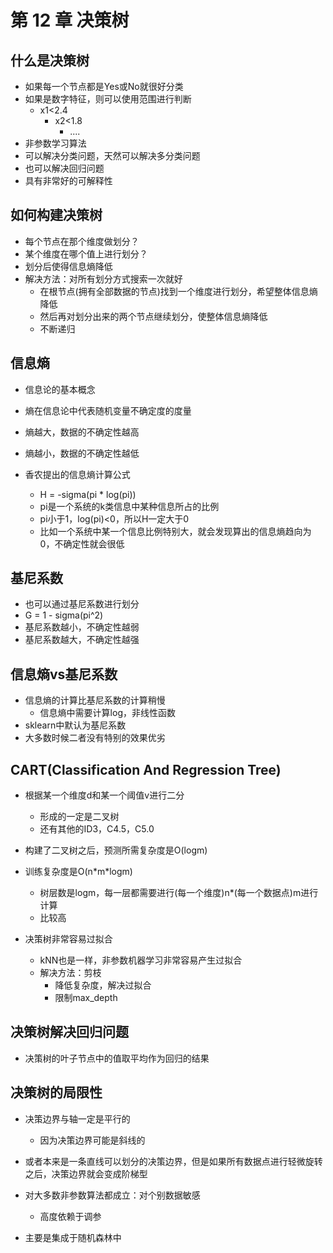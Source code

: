 # 第 12 章 决策树

## 什么是决策树

- 如果每一个节点都是Yes或No就很好分类
- 如果是数字特征，则可以使用范围进行判断
  - x1<2.4
    - x2<1.8
      - ....
- 非参数学习算法
- 可以解决分类问题，天然可以解决多分类问题
- 也可以解决回归问题
- 具有非常好的可解释性

## 如何构建决策树

- 每个节点在那个维度做划分？
- 某个维度在哪个值上进行划分？
- 划分后使得信息熵降低
- 解决方法：对所有划分方式搜索一次就好
  - 在根节点(拥有全部数据的节点)找到一个维度进行划分，希望整体信息熵降低
  - 然后再对划分出来的两个节点继续划分，使整体信息熵降低
  - 不断递归

## 信息熵

- 信息论的基本概念
- 熵在信息论中代表随机变量不确定度的度量
- 熵越大，数据的不确定性越高
- 熵越小，数据的不确定性越低

- 香农提出的信息熵计算公式
  - H = -sigma(pi \* log(pi))
  - pi是一个系统的k类信息中某种信息所占的比例
  - pi小于1，log(pi)<0，所以H一定大于0
  - 比如一个系统中某一个信息比例特别大，就会发现算出的信息熵趋向为0，不确定性就会很低

## 基尼系数

- 也可以通过基尼系数进行划分
- G = 1 - sigma(pi^2)
- 基尼系数越小，不确定性越弱
- 基尼系数越大，不确定性越强

## 信息熵vs基尼系数

- 信息熵的计算比基尼系数的计算稍慢
  - 信息熵中需要计算log，非线性函数
- sklearn中默认为基尼系数
- 大多数时候二者没有特别的效果优劣

## CART(Classification And Regression Tree)

- 根据某一个维度d和某一个阈值v进行二分
  - 形成的一定是二叉树
  - 还有其他的ID3，C4.5，C5.0

- 构建了二叉树之后，预测所需复杂度是O(logm)
- 训练复杂度是O(n\*m\*logm)
  - 树层数是logm，每一层都需要进行(每一个维度)n\*(每一个数据点)m进行计算
  - 比较高
- 决策树非常容易过拟合
  - kNN也是一样，非参数机器学习非常容易产生过拟合
  - 解决方法：剪枝
    - 降低复杂度，解决过拟合
    - 限制max_depth

## 决策树解决回归问题

- 决策树的叶子节点中的值取平均作为回归的结果


## 决策树的局限性

- 决策边界与轴一定是平行的
  - 因为决策边界可能是斜线的
- 或者本来是一条直线可以划分的决策边界，但是如果所有数据点进行轻微旋转之后，决策边界就会变成阶梯型

- 对大多数非参数算法都成立：对个别数据敏感
  - 高度依赖于调参

- 主要是集成于随机森林中

